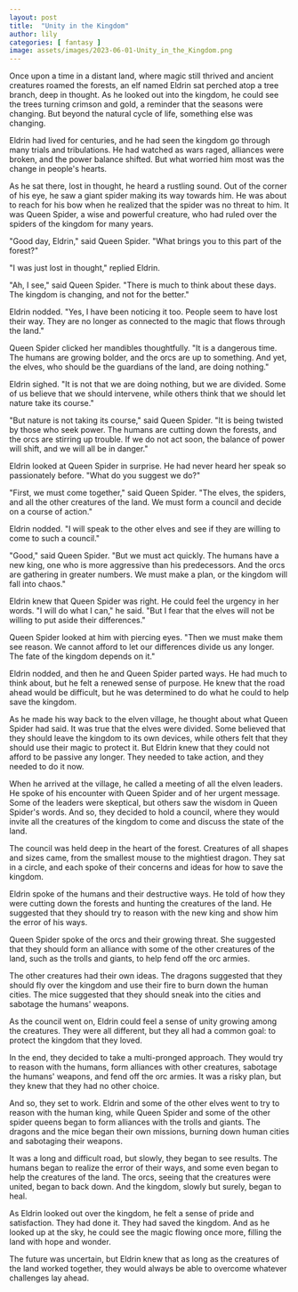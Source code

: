 ```yaml
---
layout: post
title:  "Unity in the Kingdom"
author: lily
categories: [ fantasy ]
image: assets/images/2023-06-01-Unity_in_the_Kingdom.png
---
```


Once upon a time in a distant land, where magic still thrived and ancient creatures roamed the forests, an elf named Eldrin sat perched atop a tree branch, deep in thought. As he looked out into the kingdom, he could see the trees turning crimson and gold, a reminder that the seasons were changing. But beyond the natural cycle of life, something else was changing.

Eldrin had lived for centuries, and he had seen the kingdom go through many trials and tribulations. He had watched as wars raged, alliances were broken, and the power balance shifted. But what worried him most was the change in people's hearts.

As he sat there, lost in thought, he heard a rustling sound. Out of the corner of his eye, he saw a giant spider making its way towards him. He was about to reach for his bow when he realized that the spider was no threat to him. It was Queen Spider, a wise and powerful creature, who had ruled over the spiders of the kingdom for many years.

"Good day, Eldrin," said Queen Spider. "What brings you to this part of the forest?"

"I was just lost in thought," replied Eldrin.

"Ah, I see," said Queen Spider. "There is much to think about these days. The kingdom is changing, and not for the better."

Eldrin nodded. "Yes, I have been noticing it too. People seem to have lost their way. They are no longer as connected to the magic that flows through the land."

Queen Spider clicked her mandibles thoughtfully. "It is a dangerous time. The humans are growing bolder, and the orcs are up to something. And yet, the elves, who should be the guardians of the land, are doing nothing."

Eldrin sighed. "It is not that we are doing nothing, but we are divided. Some of us believe that we should intervene, while others think that we should let nature take its course."

"But nature is not taking its course," said Queen Spider. "It is being twisted by those who seek power. The humans are cutting down the forests, and the orcs are stirring up trouble. If we do not act soon, the balance of power will shift, and we will all be in danger."

Eldrin looked at Queen Spider in surprise. He had never heard her speak so passionately before. "What do you suggest we do?"

"First, we must come together," said Queen Spider. "The elves, the spiders, and all the other creatures of the land. We must form a council and decide on a course of action."

Eldrin nodded. "I will speak to the other elves and see if they are willing to come to such a council."

"Good," said Queen Spider. "But we must act quickly. The humans have a new king, one who is more aggressive than his predecessors. And the orcs are gathering in greater numbers. We must make a plan, or the kingdom will fall into chaos."

Eldrin knew that Queen Spider was right. He could feel the urgency in her words. "I will do what I can," he said. "But I fear that the elves will not be willing to put aside their differences."

Queen Spider looked at him with piercing eyes. "Then we must make them see reason. We cannot afford to let our differences divide us any longer. The fate of the kingdom depends on it."

Eldrin nodded, and then he and Queen Spider parted ways. He had much to think about, but he felt a renewed sense of purpose. He knew that the road ahead would be difficult, but he was determined to do what he could to help save the kingdom.

As he made his way back to the elven village, he thought about what Queen Spider had said. It was true that the elves were divided. Some believed that they should leave the kingdom to its own devices, while others felt that they should use their magic to protect it. But Eldrin knew that they could not afford to be passive any longer. They needed to take action, and they needed to do it now.

When he arrived at the village, he called a meeting of all the elven leaders. He spoke of his encounter with Queen Spider and of her urgent message. Some of the leaders were skeptical, but others saw the wisdom in Queen Spider's words. And so, they decided to hold a council, where they would invite all the creatures of the kingdom to come and discuss the state of the land.

The council was held deep in the heart of the forest. Creatures of all shapes and sizes came, from the smallest mouse to the mightiest dragon. They sat in a circle, and each spoke of their concerns and ideas for how to save the kingdom.

Eldrin spoke of the humans and their destructive ways. He told of how they were cutting down the forests and hunting the creatures of the land. He suggested that they should try to reason with the new king and show him the error of his ways.

Queen Spider spoke of the orcs and their growing threat. She suggested that they should form an alliance with some of the other creatures of the land, such as the trolls and giants, to help fend off the orc armies.

The other creatures had their own ideas. The dragons suggested that they should fly over the kingdom and use their fire to burn down the human cities. The mice suggested that they should sneak into the cities and sabotage the humans' weapons.

As the council went on, Eldrin could feel a sense of unity growing among the creatures. They were all different, but they all had a common goal: to protect the kingdom that they loved.

In the end, they decided to take a multi-pronged approach. They would try to reason with the humans, form alliances with other creatures, sabotage the humans' weapons, and fend off the orc armies. It was a risky plan, but they knew that they had no other choice.

And so, they set to work. Eldrin and some of the other elves went to try to reason with the human king, while Queen Spider and some of the other spider queens began to form alliances with the trolls and giants. The dragons and the mice began their own missions, burning down human cities and sabotaging their weapons.

It was a long and difficult road, but slowly, they began to see results. The humans began to realize the error of their ways, and some even began to help the creatures of the land. The orcs, seeing that the creatures were united, began to back down. And the kingdom, slowly but surely, began to heal.

As Eldrin looked out over the kingdom, he felt a sense of pride and satisfaction. They had done it. They had saved the kingdom. And as he looked up at the sky, he could see the magic flowing once more, filling the land with hope and wonder.

The future was uncertain, but Eldrin knew that as long as the creatures of the land worked together, they would always be able to overcome whatever challenges lay ahead.
